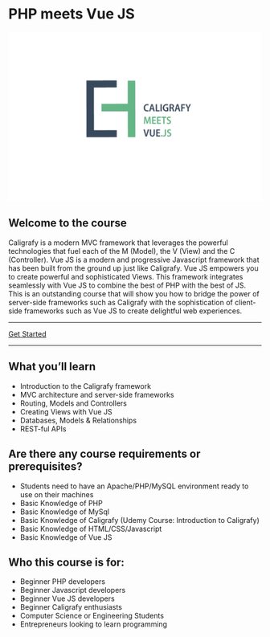 # PHP meets Vue JS
![Caligrafy](https://github.com/DoryAzar/caligrafy/blob/master/public/images/resources/caligrafy-vue2.png)

## Welcome to the course

Caligrafy is a modern MVC framework that leverages the powerful technologies that fuel each of the M (Model), the V (View) and the C (Controller). Vue JS is a modern and progressive Javascript framework that has been built from the ground up just like Caligrafy. Vue JS empowers you to create powerful and sophisticated Views. This framework integrates seamlessly with Vue JS to combine the best of PHP with the best of JS.  This is an outstanding course that will show you how to bridge the power of server-side frameworks such as Caligrafy with the sophistication of client-side frameworks such as Vue JS to create delightful web experiences.

***
[Get Started](https://github.com/caligrafy/caligrafy-vue-course/wiki)
***

## What you’ll learn
- Introduction to the Caligrafy framework
- MVC architecture and server-side frameworks
- Routing, Models and Controllers
- Creating Views with Vue JS
- Databases, Models & Relationships
- REST-ful APIs

## Are there any course requirements or prerequisites?
- Students need to have an Apache/PHP/MySQL environment ready to use on their machines
- Basic Knowledge of PHP
- Basic Knowledge of MySql
- Basic Knowledge of Caligrafy (Udemy Course: Introduction to Caligrafy)
- Basic Knowledge of HTML/CSS/Javascript
- Basic Knowledge of Vue JS

## Who this course is for:
- Beginner PHP developers
- Beginner Javascript developers
- Beginner Vue JS developers
- Beginner Caligrafy enthusiasts
- Computer Science or Engineering Students
- Entrepreneurs looking to learn programming
